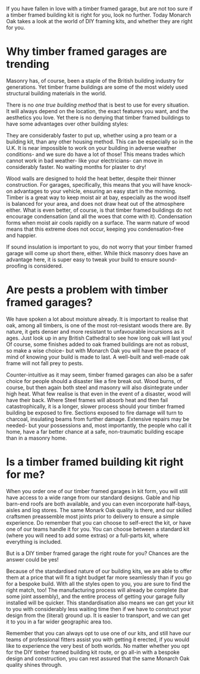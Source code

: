 If you have fallen in love with a timber framed garage, but are not too sure if a timber framed building kit is right for you, look no further. Today Monarch Oak takes a look at the world of DIY framing kits, and whether they are right for you.

# Why timber framed garages are trending

Masonry has, of course, been a staple of the British building industry for generations. Yet timber frame buildings are some of the most widely used structural building materials in the world. 

There is no *one true building method* that is best to use for every situation. It will always depend on the location, the exact features you want, and the aesthetics you love. Yet there is no denying that timber framed buildings to have some advantages over other building styles:

They are considerably faster to put up, whether using a pro team or a building kit, than any other housing method. This can be especially so in the U.K. It is near impossible to work on your building in adverse weather conditions- and we sure do have a lot of those! This means trades which cannot work in bad weather- like your electricians- can move in considerably faster. No waiting months for plaster to dry!

Wood walls are designed to hold the heat better, despite their thinner construction. For garages, specifically, this means that you will have knock-on advantages to your vehicle, ensuring an easy start in the morning. Timber is a great way to keep moist air at bay, especially as the wood itself is balanced for your area, and does not draw heat out of the atmosphere either. What is even better, of course, is that timber framed buildings do not encourage condensation (and all the woes that come with it). Condensation forms when moist air cools rapidly on a surface. The warm nature of wood means that this extreme does not occur, keeping you condensation-free and happier.

If sound insulation is important to you, do not worry that your timber framed garage will come up short there, either. While thick masonry does have an advantage here, it is super easy to tweak your build to ensure sound-proofing is considered.

# Are pests a problem with timber framed garages?

We have spoken a lot about moisture already. It is important to realise that oak, among all timbers, is one of the most rot-resistant woods there are. By nature, it gets denser and more resistant to unfavourable incursions as it ages. Just look up in any British Cathedral to see how long oak will last you! Of course, some finishes added to oak framed buildings are not as robust, so make a wise choice- but with Monarch Oak you will have the peace of mind of knowing your build is made to last. A well-built and well-made oak frame will not fall prey to pests.

Counter-intuitive as it may seem, timber framed garages can also be a safer choice for people should a disaster like a fire break out. Wood burns, of course, but then again both steel and masonry will also disintegrate under high heat. What few realise is that even in the event of a disaster, wood will have their back. Where Steel frames will absorb heat and then fail catastrophically, it is a longer, slower process should your timber framed building be exposed to fire. Sections exposed to fire damage will turn to charcoal, insulating beams from further damage. Extensive repairs may be needed- but your possessions and, most importantly, the people who call it home, have a far better chance at a safe, non-traumatic building escape than in a masonry home.

# Is a timber framed building kit right for me?

When you order one of our timber framed garages in kit form, you will still have access to a wide range from our standard designs. Gable and hip barn-end roofs are both available, and you can even incorporate half-bays, aisles and log stores. The same Monark Oak quality is there, and our skilled craftsmen preassemble most joints prior to delivery to ensure a simple experience. Do remember that you can choose to self-erect the kit, or have one of our teams handle it for you. You can choose between a standard kit (where you will need to add some extras) or a full-parts kit, where everything is included.

But is a DIY timber framed garage the right route for you? Chances are the answer could be yes!

Because of the standardised nature of our building kits, we are able to offer them at a price that will fit a tight budget far more seamlessly than if you go for a bespoke build. With all the styles open to you, you are sure to find the right match, too! The manufacturing process will already be complete (bar some joint assembly), and the entire process of getting your garage fully installed will be quicker. This standardisation also means we can get your kit to you with considerably less waiting time then if we have to construct your design from the (literal) ground up. It is easier to transport, and we can get it to you in a far wider geographic area too.

Remember that you can always opt to use one of our kits, and still have our teams of professional fitters assist you with getting it erected, if you would like to experience the very best of both worlds. No matter whether you opt for the DIY timber framed building kit route, or go all-in with a bespoke design and construction, you can rest assured that the same Monarch Oak quality shines through.
